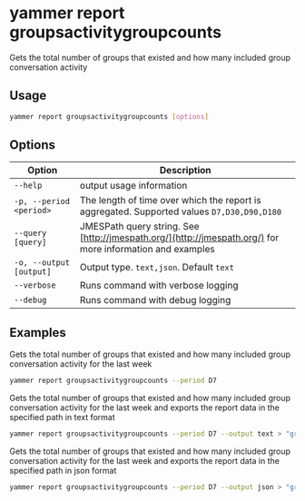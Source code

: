 # yammer report groupsactivitygroupcounts

Gets the total number of groups that existed and how many included group conversation activity

## Usage

```sh
yammer report groupsactivitygroupcounts [options]
```

## Options

Option|Description
------|-----------
`--help`|output usage information
`-p, --period <period>`|The length of time over which the report is aggregated. Supported values `D7,D30,D90,D180`
`--query [query]`|JMESPath query string. See [http://jmespath.org/](http://jmespath.org/) for more information and examples
`-o, --output [output]`|Output type. `text,json`. Default `text`
`--verbose`|Runs command with verbose logging
`--debug`|Runs command with debug logging

## Examples

Gets the total number of groups that existed and how many included group conversation activity for the last week

```sh
yammer report groupsactivitygroupcounts --period D7
```

Gets the total number of groups that existed and how many included group conversation activity for the last week and exports the report data in the specified path in text format

```sh
yammer report groupsactivitygroupcounts --period D7 --output text > "groupsactivitygroupcounts.txt"
```

Gets the total number of groups that existed and how many included group conversation activity for the last week and exports the report data in the specified path in json format

```sh
yammer report groupsactivitygroupcounts --period D7 --output json > "groupsactivitygroupcounts.json"
```
